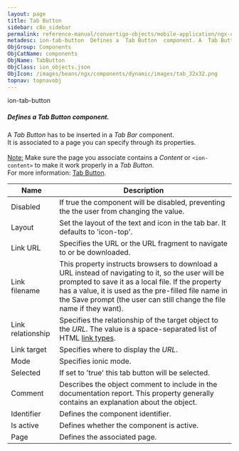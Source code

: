 ```yaml
---
layout: page
title: Tab Button
sidebar: c8o_sidebar
permalink: reference-manual/convertigo-objects/mobile-application/ngx-components/components/tab-button/
metadesc: ion-tab-button  Defines a  Tab Button  component. A  Tab Button  has to be inserted in a  Tab Bar  component. It is associated to a page you can speci
ObjGroup: Components
ObjCatName: components
ObjName: TabButton
ObjClass: ion_objects.json
ObjIcon: /images/beans/ngx/components/dynamic/images/tab_32x32.png
topnav: topnavobj
---
```

ion-tab-button<br/>

##### Defines a <i>Tab Button</i> component.<br/>
A <i>Tab Button</i> has to be inserted in a <i>Tab Bar</i> component.<br/>
It is associated to a page you can specify through its properties.<br/>
<br/>
<span class='orangetwinsoft'><u>Note:</u></span> Make sure the page you associate contains a <i>Content</i> or <code>&lt;ion-content&gt;</code> to make it work properly in a <i>Tab Button</i>.<br/>
 For more information: <a href='https://ionic-docs-o31kiyk8l-ionic1.vercel.app/docs/api/tab-button'>Tab Button</a>.

Name | Description 
--- | ---
Disabled | If true the component will be disabled, preventing the the user from changing the value.
Layout | Set the layout of the text and icon in the tab bar. It defaults to 'icon-top'.
Link URL | Specifies the URL or the URL fragment to navigate to or be downloaded.
Link filename | This property instructs browsers to download a URL instead of navigating to it, so the user will be prompted to save it as a local file. If the property has a value, it is used as the pre-filled file name in the Save prompt (the user can still change the file name if they want).
Link relationship | Specifies the relationship of the target object to the <i>URL</i>. The value is a space-separated list of HTML <a href='https://developer.mozilla.org/en-US/docs/Web/HTML/Link_types'>link types</a>.
Link target | Specifies where to display the <i>URL</i>.
Mode | Specifies ionic mode.
Selected | If set to 'true' this tab button will be selected.
Comment | Describes the object comment to include in the documentation report.  This property generally contains an explanation about the object. 
Identifier | Defines the component identifier.  
Is active | Defines whether the component is active. 
Page | Defines the associated page.  


